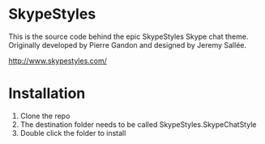 # SkypeStyles

This is the source code behind the epic SkypeStyles Skype chat theme. Originally developed by Pierre Gandon and designed by Jeremy Sallée.

http://www.skypestyles.com/

# Installation

1. Clone the repo
2. The destination folder needs to be called SkypeStyles.SkypeChatStyle
3. Double click the folder to install

